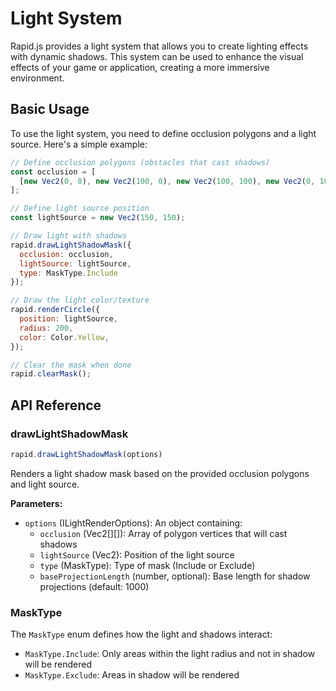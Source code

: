 # Light System

Rapid.js provides a light system that allows you to create lighting effects with dynamic shadows. This system can be used to enhance the visual effects of your game or application, creating a more immersive environment.

## Basic Usage

To use the light system, you need to define occlusion polygons and a light source. Here's a simple example:

```javascript
// Define occlusion polygons (obstacles that cast shadows)
const occlusion = [
  [new Vec2(0, 0), new Vec2(100, 0), new Vec2(100, 100), new Vec2(0, 100)]
];

// Define light source position
const lightSource = new Vec2(150, 150);

// Draw light with shadows
rapid.drawLightShadowMask({
  occlusion: occlusion,
  lightSource: lightSource,
  type: MaskType.Include
});

// Draw the light color/texture
rapid.renderCircle({
  position: lightSource,
  radius: 200,
  color: Color.Yellow,
});

// Clear the mask when done
rapid.clearMask();
```

## API Reference

### drawLightShadowMask

```javascript
rapid.drawLightShadowMask(options)
```

Renders a light shadow mask based on the provided occlusion polygons and light source.

**Parameters:**

- `options` (ILightRenderOptions): An object containing:
  - `occlusion` (Vec2[][]): Array of polygon vertices that will cast shadows
  - `lightSource` (Vec2): Position of the light source
  - `type` (MaskType): Type of mask (Include or Exclude)
  - `baseProjectionLength` (number, optional): Base length for shadow projections (default: 1000)

### MaskType

The `MaskType` enum defines how the light and shadows interact:

- `MaskType.Include`: Only areas within the light radius and not in shadow will be rendered
- `MaskType.Exclude`: Areas in shadow will be rendered